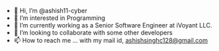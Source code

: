 - 👋 Hi, I’m @ashish11-cyber
- 👀 I’m interested in Programming
- 🌱 I’m currently working as a Senior Software Engineer at iVoyant LLC.
- 💞️ I’m looking to collaborate with some other developers
- 📫 How to reach me ... with my mail id, ashishsinghc128@gmail.com

